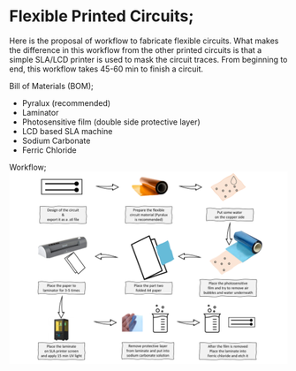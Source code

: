 # Flexible Printed Circuits;
Here is the proposal of workflow to fabricate flexible circuits. What makes the difference in this workflow from the other printed circuits is that a simple SLA/LCD printer is used to mask the circuit traces. From beginning to end, this workflow takes 45-60 min to finish a circuit.

Bill of Materials (BOM);
- Pyralux (recommended)
- Laminator
- Photosensitive film (double side protective layer)
- LCD based SLA machine
- Sodium Carbonate
- Ferric Chloride

Workflow;
![](Images/Model.PNG)
